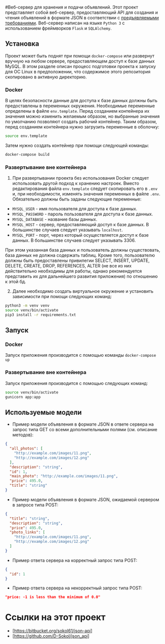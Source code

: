 #Веб-сервер для хранения и подачи объявлений.
Этот проект представляет собой веб-сервер, предоставляющий API для создания и чтения объявлений в формате JSON в соответствии с [предъявляемыми требованиями](https://github.com/avito-tech/verticals/blob/master/trainee/backend.md). Веб-сервер написан на языке `Python 3` с использованием фреймворков `Flask` и `SQLAlchemy`.


## Установка
Проект может быть поднят при помощи `docker-compose` или развернут вручную на любом сервере, предоставляющем доступ к базе данных MySQL. В этом разделе описан процесс подготовки проекта к запуску для ОС Linux в предположении, что содержимое этого репозитория скопировано в активную директорию.

### Docker
В целях безопасности данные для доступа к базе данных должны быть предоставлены в переменных окружения. Необходимые переменные определены в файле `env.template`. Перед созданием контейнера их значения можно изменить желаемым образом, но выбранные значения по умолчанию позволяют создать рабочий контейнер.
Таким образом, перед созданием контейнера нужно загрузить переменные в оболочку:
```bash
source env.template
```

Затем нужно создать контейнер при помощи следующей команды:
```bash
docker-compose build
```

### Развертывание вне контейнера
1. При развертывании проекта без использования Docker следует использовать другой подход к хранению настроек. Вместо редактирования файла `env.template` следует скопировать его в `.env` и, при необходимости, изменять значения переменных в файле `.env`. Обязательно должны быть заданы следующие переменные:
* `MYSQL_USER` - имя пользователя для доступа к базе данных.
* `MYSQL_PASSWORD` - пароль пользователя для доступа к базе данных.
* `MYSQL_DATABASE` - название базы данных.
* `MYSQL_HOST` - сервер, предоставляющий доступ к базе данных. В большинстве случаев следует указывать `localhost`.
* `MYSQL_PORT` - порт, через который осуществляется доступ к базе данных. В большинстве случаев следует указывать 3306.

При этом указанная база данных и пользователь должны существовать, база данных не должна содержать таблиц. Кроме того, пользователю должны быть предоставлены привилегии SELECT, INSERT, UPDATE, DELETE, CREATE, DROP, REFERENCES, ALTER (не все из них действительно необходимы для работы, однако рекомендуется представить их для дальнейшего развития приложения) по отношению к этой бд.

2. Далее необходимо создать виртуальное окружение и установить зависимости при помощи следующих команд:
```bash
python3 -m venv venv
source venv/bin/activate
pip3 install -r requirements.txt
```


## Запуск

### Docker
Запуск приложения производится с помощью команды `docker-compose up`

### Развертывание вне контейнера
Запуск приложения производится с помощью следующих команд:
```bash
source venv/bin/activate
gunicorn app:app
```

## Используемые модели
* Пример модели объявления в формате JSON в ответе сервера на запрос типа GET со всеми дополнительными полями (см. описание методов):
```json
{
  "all_photos": [
    "http://example.com/images/11.png",
    "http://example.com/images/12.png"
  ],
  "description": "string",
  "id": 1,
  "main_photo": "http://example.com/images/11.png",
  "price": 495.0,
  "title": "string"
}
```

* Пример модели объявления в формате JSON, ожидаемой сервером в запросе типа POST:
```json
{
  "title": "string",
  "description": "string",
  "price": 495.0,
  "photo_links": [
    "http://example.com/images/11.png",
    "http://example.com/images/12.png"
  ]
}
```

* Пример ответа сервера на корректный запрос типа POST:
```json
{
  "id": 1
}
```

* Пример ответа сервера на некорректный запрос типа POST:
```json
"price: -1 is less than the minimum of 0.0"
```


# Ссылки на этот проект
* [https://bitbucket.org/sokol61/json-api]
* [https://github.com/D-Sokol/json_api]
